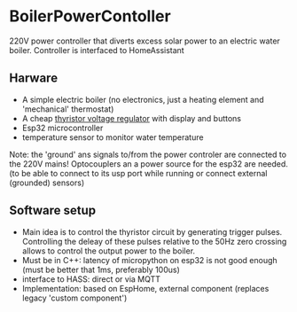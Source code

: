 # BoilerPowerContoller
220V power controller that diverts excess solar power to an electric water boiler. Controller is interfaced to HomeAssistant

## Harware
- A simple electric boiler (no electronics, just a heating element and 'mechanical' thermostat)
- A cheap [thyristor voltage regulator](voltageregulator.md) with display and buttons
- Esp32 microcontroller
- temperature sensor to monitor water temperature

Note: the 'ground' ans signals to/from the power controler are connected to the 220V mains! Optocouplers an a power source for the esp32 are needed. (to be able to connect to its usp port while running or connect external (grounded) sensors)

## Software setup

- Main idea is to control the thyristor circuit by generating trigger pulses. Controlling the deleay of these pulses
  relative to the 50Hz zero crossing allows to control the output power to the boiler.
- Must be in C++: latency of micropython on esp32 is not good enough (must be better that 1ms, preferably 100us)
- interface to HASS: direct or via MQTT
- Implementation: based on EspHome, external component (replaces legacy 'custom component')
